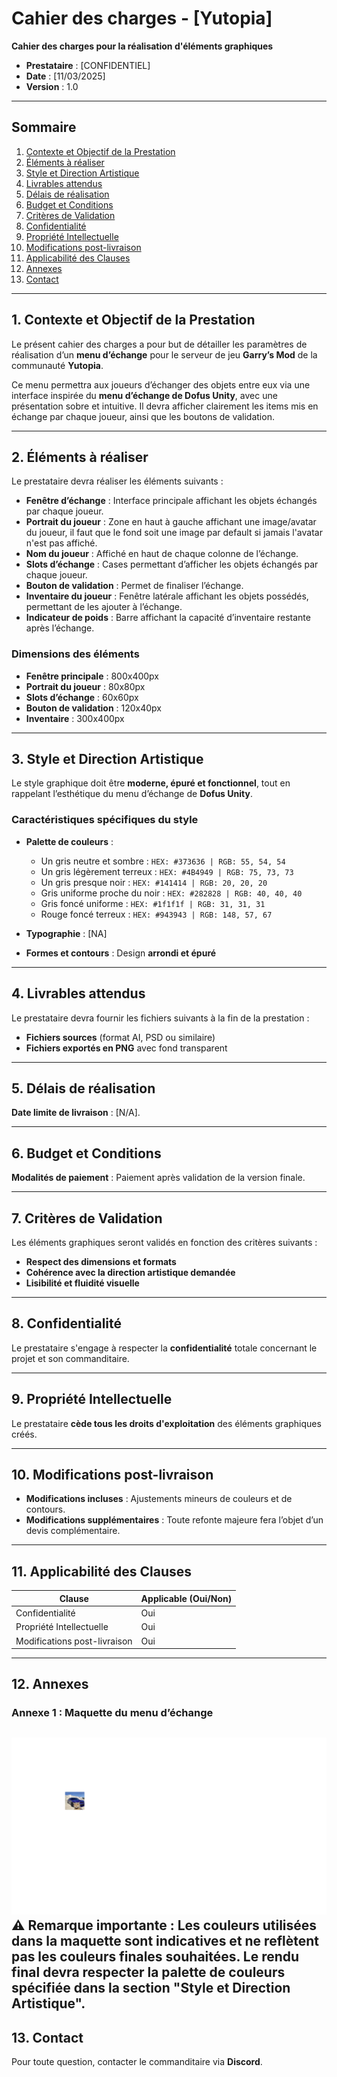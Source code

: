 # Cahier des charges - [Yutopia]  

**Cahier des charges pour la réalisation d'éléments graphiques**  

- **Prestataire** : [CONFIDENTIEL]  
- **Date** : [11/03/2025]  
- **Version** : 1.0  

---

## Sommaire  
1. [Contexte et Objectif de la Prestation](#1-contexte-et-objectif-de-la-prestation)  
2. [Éléments à réaliser](#2-éléments-à-réaliser)  
3. [Style et Direction Artistique](#3-style-et-direction-artistique)  
4. [Livrables attendus](#4-livrables-attendus)  
5. [Délais de réalisation](#5-délais-de-réalisation)  
6. [Budget et Conditions](#6-budget-et-conditions)  
7. [Critères de Validation](#7-critères-de-validation)  
8. [Confidentialité](#8-confidentialité)  
9. [Propriété Intellectuelle](#9-propriété-intellectuelle)  
10. [Modifications post-livraison](#10-modifications-post-livraison)  
11. [Applicabilité des Clauses](#11-applicabilité-des-clauses)  
12. [Annexes](#12-annexes)  
13. [Contact](#13-contact)  

---

## 1. Contexte et Objectif de la Prestation  
Le présent cahier des charges a pour but de détailler les paramètres de réalisation d’un **menu d’échange** pour le serveur de jeu **Garry’s Mod** de la communauté **Yutopia**.  

Ce menu permettra aux joueurs d’échanger des objets entre eux via une interface inspirée du **menu d’échange de Dofus Unity**, avec une présentation sobre et intuitive. Il devra afficher clairement les items mis en échange par chaque joueur, ainsi que les boutons de validation.  

---

## 2. Éléments à réaliser  
Le prestataire devra réaliser les éléments suivants :  

- **Fenêtre d’échange** : Interface principale affichant les objets échangés par chaque joueur.  
- **Portrait du joueur** : Zone en haut à gauche affichant une image/avatar du joueur, il faut que le fond soit une image par default si jamais l'avatar n'est pas affiché.  
- **Nom du joueur** : Affiché en haut de chaque colonne de l’échange.  
- **Slots d’échange** : Cases permettant d’afficher les objets échangés par chaque joueur.  
- **Bouton de validation** : Permet de finaliser l’échange.   
- **Inventaire du joueur** : Fenêtre latérale affichant les objets possédés, permettant de les ajouter à l’échange.  
- **Indicateur de poids** : Barre affichant la capacité d’inventaire restante après l’échange.  

### Dimensions des éléments  
- **Fenêtre principale** : 800x400px  
- **Portrait du joueur** : 80x80px  
- **Slots d’échange** : 60x60px  
- **Bouton de validation** : 120x40px  
- **Inventaire** : 300x400px  

---

## 3. Style et Direction Artistique  
Le style graphique doit être **moderne, épuré et fonctionnel**, tout en rappelant l’esthétique du menu d’échange de **Dofus Unity**.  

### Caractéristiques spécifiques du style  
- **Palette de couleurs** :  
  - Un gris neutre et sombre :      `HEX: #373636 | RGB: 55, 54, 54`  
  - Un gris légèrement terreux :    `HEX: #4B4949 | RGB: 75, 73, 73`  
  - Un gris presque noir :          `HEX: #141414 | RGB: 20, 20, 20`  
  - Gris uniforme proche du noir :  `HEX: #282828 | RGB: 40, 40, 40`  
  - Gris foncé uniforme :           `HEX: #1f1f1f | RGB: 31, 31, 31`  
  - Rouge foncé terreux :           `HEX: #943943 | RGB: 148, 57, 67`  

- **Typographie** : [NA] 

- **Formes et contours** : Design **arrondi et épuré**

---

## 4. Livrables attendus  
Le prestataire devra fournir les fichiers suivants à la fin de la prestation :  
- **Fichiers sources** (format AI, PSD ou similaire)  
- **Fichiers exportés en PNG** avec fond transparent  

---

## 5. Délais de réalisation  
**Date limite de livraison** : [N/A].  

---

## 6. Budget et Conditions  
**Modalités de paiement** : Paiement après validation de la version finale.  

---

## 7. Critères de Validation  
Les éléments graphiques seront validés en fonction des critères suivants :  
- **Respect des dimensions et formats**  
- **Cohérence avec la direction artistique demandée**  
- **Lisibilité et fluidité visuelle**  

---

## 8. Confidentialité  
Le prestataire s'engage à respecter la **confidentialité** totale concernant le projet et son commanditaire.  

---

## 9. Propriété Intellectuelle  
Le prestataire **cède tous les droits d'exploitation** des éléments graphiques créés.  

---

## 10. Modifications post-livraison  
- **Modifications incluses** : Ajustements mineurs de couleurs et de contours.  
- **Modifications supplémentaires** : Toute refonte majeure fera l’objet d’un devis complémentaire.  

---

## 11. Applicabilité des Clauses  
| Clause                        | Applicable (Oui/Non) |  
|-------------------------------|----------------------|  
| Confidentialité               | Oui                  |  
| Propriété Intellectuelle      | Oui                  |  
| Modifications post-livraison  | Oui                  |  

---

## 12. Annexes  
### Annexe 1 : Maquette du menu d’échange  
![Maquette Visuelle](assets/exchange.png)  
⚠️ **Remarque importante** : Les couleurs utilisées dans la maquette sont indicatives et ne reflètent pas les couleurs finales souhaitées. Le rendu final devra respecter la palette de couleurs spécifiée dans la section "Style et Direction Artistique".
---

## 13. Contact  
Pour toute question, contacter le commanditaire via **Discord**.  
